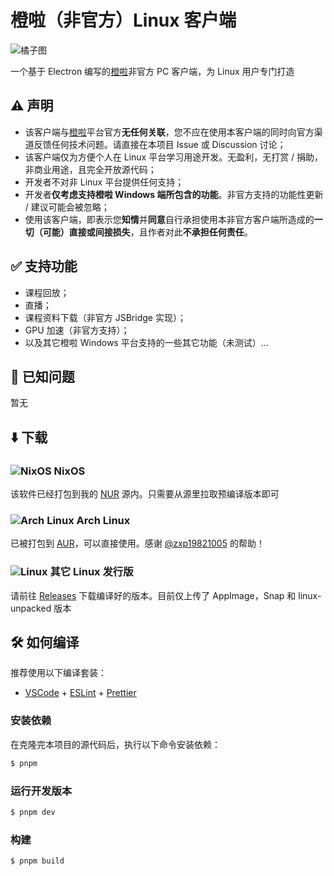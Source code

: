 # 橙啦（非官方）Linux 客户端

![橘子图](https://www.pngrepo.com/png/83342/180/orange.png)

一个基于 Electron 编写的[橙啦](https://www.orangevip.com/)非官方 PC 客户端，为 Linux 用户专门打造

## ⚠️ 声明

- 该客户端与[橙啦](https://www.orangevip.com/)平台官方**无任何关联**，您不应在使用本客户端的同时向官方渠道反馈任何技术问题。请直接在本项目 Issue 或 Discussion 讨论；
- 该客户端仅为方便个人在 Linux 平台学习用途开发。无盈利，无打赏 / 捐助，非商业用途，且完全开放源代码；
- 开发者不对非 Linux 平台提供任何支持；
- 开发者**仅考虑支持橙啦 Windows 端所包含的功能**。非官方支持的功能性更新 / 建议可能会被忽略；
- 使用该客户端，即表示您**知情**并**同意**自行承担使用本非官方客户端所造成的**一切（可能）直接或间接损失**，且作者对此**不承担任何责任**。

## ✅ 支持功能

- 课程回放；
- 直播；
- 课程资料下载（非官方 JSBridge 实现）；
- GPU 加速（非官方支持）；
- 以及其它橙啦 Windows 平台支持的一些其它功能（未测试）...

## 🚧 已知问题

暂无

## ⬇️ 下载

### ![NixOS](https://raw.githubusercontent.com/unixporn/distro-icons/master/SVG/nixos.svg) NixOS

该软件已经打包到我的 [NUR](https://github.com/pokon548/nur-packages) 源内。只需要从源里拉取预编译版本即可

### ![Arch Linux](https://raw.githubusercontent.com/unixporn/distro-icons/master/SVG/arch.svg) Arch Linux

已被打包到 [AUR](https://aur.archlinux.org/packages/chengla-linux-unofficial-bin)，可以直接使用。感谢 [@zxp19821005](https://github.com/zxp19821005) 的帮助！

### ![Linux](https://raw.githubusercontent.com/unixporn/distro-icons/master/SVG/linux.svg) 其它 Linux 发行版

请前往 [Releases](https://github.com/pokon548/chengla-for-linux/releases) 下载编译好的版本。目前仅上传了 AppImage，Snap 和 linux-unpacked 版本

## 🛠️ 如何编译

推荐使用以下编译套装：

- [VSCode](https://code.visualstudio.com/) + [ESLint](https://marketplace.visualstudio.com/items?itemName=dbaeumer.vscode-eslint) + [Prettier](https://marketplace.visualstudio.com/items?itemName=esbenp.prettier-vscode)

### 安装依赖

在克隆完本项目的源代码后，执行以下命令安装依赖：

```bash
$ pnpm
```

### 运行开发版本

```bash
$ pnpm dev
```

### 构建

```bash
$ pnpm build
```